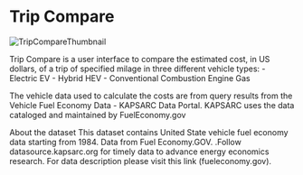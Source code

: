 # Trip Compare
![TripCompareThumbnail](https://github.com/KellyCuevas/ampcontrol-technical/assets/41708498/353e5f00-e5b0-4f88-8874-141dc38ae225)


Trip Compare is a user interface to compare the estimated cost, in US dollars, of a trip of specified milage in three different vehicle types:
      - Electric EV
      - Hybrid HEV 
      - Conventional Combustion Engine Gas

The vehicle data used to calculate the costs are from query results from the Vehicle Fuel Economy Data - KAPSARC Data Portal. KAPSARC uses the data cataloged and maintained by FuelEconomy.gov

About the dataset
This dataset contains United State vehicle fuel economy data starting from 1984. Data from Fuel Economy.GOV. .Follow datasource.kapsarc.org for timely data to advance energy economics research. For data description please visit this link (fueleconomy.gov).



